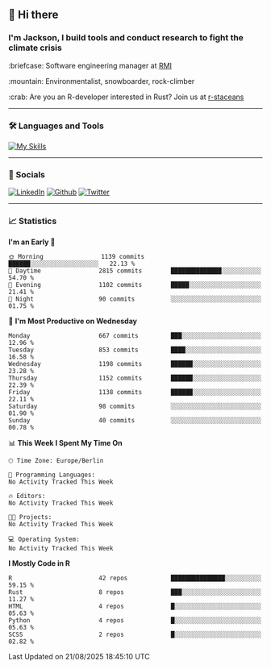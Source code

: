 ## :wave: Hi there
### I'm Jackson, I build tools and conduct research to fight the climate crisis
<p> :briefcase: Software engineering manager at <a href="https://rmi.org/" alt="RMI">RMI</a></p>
<p> :mountain: Environmentalist, snowboarder, rock-climber</p>
<p> :crab: Are you an R-developer interested in Rust? Join us at <a href="https://github.com/r-staceans" alt="r-staceans">r-staceans</a></p>

---

### :hammer_and_wrench: Languages and Tools

[![My Skills](https://skillicons.dev/icons?i=r,python,rust,docker,svelte,js,neovim,azure,postgresql,kubernetes,html,css&perline=6&theme=dark)](https://skillicons.dev)

---

### :iphone: Socials

[![LinkedIn](https://skillicons.dev/icons?i=linkedin&theme=dark)](https://www.linkedin.com/in/jackson-hoffart/) 
[![Github](https://skillicons.dev/icons?i=github&theme=dark)](https://github.com/jdhoffa) 
[![Twitter](https://skillicons.dev/icons?i=twitter&theme=dark)](https://twitter.com/jdhoffart) 

---

### :chart_with_upwards_trend: Statistics

 
<!--START_SECTION:waka-->
**I'm an Early 🐤** 

```text
🌞 Morning                1139 commits        ██████░░░░░░░░░░░░░░░░░░░   22.13 % 
🌆 Daytime                2815 commits        ██████████████░░░░░░░░░░░   54.70 % 
🌃 Evening                1102 commits        █████░░░░░░░░░░░░░░░░░░░░   21.41 % 
🌙 Night                  90 commits          ░░░░░░░░░░░░░░░░░░░░░░░░░   01.75 % 
```
📅 **I'm Most Productive on Wednesday** 

```text
Monday                   667 commits         ███░░░░░░░░░░░░░░░░░░░░░░   12.96 % 
Tuesday                  853 commits         ████░░░░░░░░░░░░░░░░░░░░░   16.58 % 
Wednesday                1198 commits        ██████░░░░░░░░░░░░░░░░░░░   23.28 % 
Thursday                 1152 commits        ██████░░░░░░░░░░░░░░░░░░░   22.39 % 
Friday                   1138 commits        ██████░░░░░░░░░░░░░░░░░░░   22.11 % 
Saturday                 98 commits          ░░░░░░░░░░░░░░░░░░░░░░░░░   01.90 % 
Sunday                   40 commits          ░░░░░░░░░░░░░░░░░░░░░░░░░   00.78 % 
```


📊 **This Week I Spent My Time On** 

```text
🕑︎ Time Zone: Europe/Berlin

💬 Programming Languages: 
No Activity Tracked This Week

🔥 Editors: 
No Activity Tracked This Week

🐱‍💻 Projects: 
No Activity Tracked This Week

💻 Operating System: 
No Activity Tracked This Week
```

**I Mostly Code in R** 

```text
R                        42 repos            ███████████████░░░░░░░░░░   59.15 % 
Rust                     8 repos             ███░░░░░░░░░░░░░░░░░░░░░░   11.27 % 
HTML                     4 repos             █░░░░░░░░░░░░░░░░░░░░░░░░   05.63 % 
Python                   4 repos             █░░░░░░░░░░░░░░░░░░░░░░░░   05.63 % 
SCSS                     2 repos             █░░░░░░░░░░░░░░░░░░░░░░░░   02.82 % 
```




 Last Updated on 21/08/2025 18:45:10 UTC
<!--END_SECTION:waka-->
